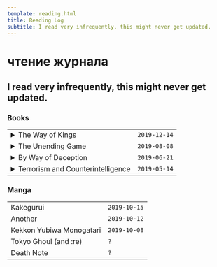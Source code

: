 ```yaml
---
template: reading.html
title: Reading Log
subtitle: I read very infrequently, this might never get updated.
---
```


# чтение журнала
## I read very infrequently, this might never get updated.

### Books

|      |         |
|:-----|--------:|
| <details><summary>The Way of Kings</summary>by **Brandon Sanderson**</details> | `2019-12-14` |
| <details><summary>The Unending Game</summary>by **Vikram Sood**</details> | `2019-08-08` |
| <details><summary>By Way of Deception</summary>by **Victor Ostrovsky**</details> | `2019-06-21`|
| <details><summary>Terrorism and Counterintelligence</summary>by **Blake Mobley**</details> | `2019-05-14` |

### Manga

|      |        |
|:-----|--------|
| Kakegurui | `2019-10-15` |
| Another | `2019-10-12` |
| Kekkon Yubiwa Monogatari | `2019-10-08` |
| Tokyo Ghoul (and :re) | `?` |
| Death Note | `?` |
